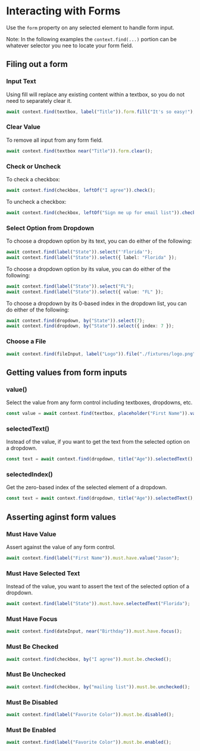 # Interacting with Forms

Use the `form` property on any selected element to handle form input.

Note: In the following examples the `context.find(...)` portion can be whatever selector you nee to locate your form field.

## Filing out a form

### Input Text

Using fill will replace any existing content within a textbox, so you do not need to separately clear it.

```typescript
await context.find(textbox, label("Title")).form.fill("It's so easy!");
```

### Clear Value

To remove all input from any form field.

```typescript
await context.find(textbox near("Title")).form.clear();
```

### Check or Uncheck

To check a checkbox:

```typescript
await context.find(checkbox, leftOf("I agree")).check();
```

To uncheck a checkbox:

```typescript
await context.find(checkbox, leftOf("Sign me up for email list")).check(false);
```

### Select Option from Dropdown

To choose a dropdown option by its text, you can do either of the following:

```typescript
await context.find(label("State")).select("'Florida'");
await context.find(label("State")).select({ label: "Florida" });
```

To choose a dropdown option by its value, you can do either of the following:

```typescript
await context.find(label("State")).select("FL");
await context.find(label("State")).select({ value: "FL" });
```

To choose a dropdown by its 0-based index in the dropdown list, you can do either of the following:

```typescript
await context.find(dropdown, by("State")).select(7);
await context.find(dropdown, by("State")).select({ index: 7 });
```

### Choose a File

```typescript
await context.find(fileInput, label("Logo")).file("./fixtures/logo.png");
```

## Getting values from form inputs

### value()

Select the value from any form control including textboxes, dropdowns, etc.

```typescript
const value = await context.find(textbox, placeholder("First Name")).value();
```

### selectedText()

Instead of the value, if you want to get the text from the selected option on a dropdown.

```typescript
const text = await context.find(dropdown, title("Age")).selectedText();
```

### selectedIndex()

Get the zero-based index of the selected element of a dropdown.

```typescript
const text = await context.find(dropdown, title("Age")).selectedText();
```

## Asserting aginst form values

### Must Have Value

Assert against the value of any form control.

```typescript
await context.find(label("First Name")).must.have.value("Jason");
```

### Must Have Selected Text

Instead of the value, you want to assert the text of the selected option of a dropdown.

```typescript
await context.find(label("State")).must.have.selectedText("Florida");
```

### Must Have Focus

```typescript
await context.find(dateInput, near("Birthday")).must.have.focus();
```

### Must Be Checked

```typescript
await context.find(checkbox, by("I agree")).must.be.checked();
```

### Must Be Unchecked

```typescript
await context.find(checkbox, by("mailing list")).must.be.unchecked();
```

### Must Be Disabled

```typescript
await context.find(label("Favorite Color")).must.be.disabled();
```

### Must Be Enabled

```typescript
await context.find(label("Favorite Color")).must.be.enabled();
```
